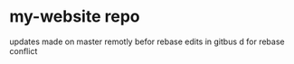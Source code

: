 # my-website repo
updates made on master remotly befor rebase
edits in gitbus d
for rebase conflict
